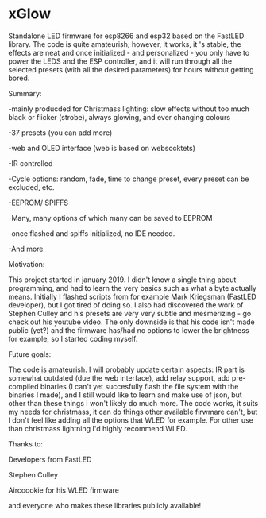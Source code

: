 # xGlow
 Standalone LED firmware for esp8266 and esp32 based on the FastLED library. The code is quite amateurish; however, it works, it 's stable, the effects are neat and once initialized - and personalized - you only have to power the LEDS and the ESP controller, and it will run through all the selected presets (with all the desired parameters) for hours without getting bored.

 Summary:

 -mainly producded for Christmass lighting: slow effects without too much black or flicker (strobe), always glowing, and ever changing colours

 -37 presets (you can add more)

 -web and OLED interface (web is based on websocktets)

 -IR controlled

 -Cycle options: random, fade, time to change preset, every preset can be excluded, etc.

 -EEPROM/ SPIFFS

 -Many, many options of which many can be saved to EEPROM

 -once flashed and spiffs initialized, no IDE needed.

 -And more

 Motivation:

This project started in january 2019. I didn't know a single thing about programming, and had to learn the very basics such as what a byte actually means. Initially I flashed scripts from for example Mark Kriegsman (FastLED developer),  but I got tired of doing so. I also had discovered the work of Stephen Culley and his presets are very very subtle and mesmerizing - go check out his youtube video. The only downside is that his code isn't made public (yet?) and the firmware has/had no options to lower the brightness for example, so I started coding myself.

Future goals:

The code is amateurish. I will probably update certain aspects: IR part is somewhat outdated (due the web interface), add relay support, add pre-compiled binaries (I can't yet succesfully flash the file system with the binaries I made), and I still would like to learn and make use of json, but other than these things I won't likely do much more. The code works, it suits my needs for christmass, it can do things other available firwmare can't, but I don't feel like adding all the options that WLED for example. For other use than christmass lightning I'd highly recommend WLED. 

Thanks to:

Developers from FastLED

Stephen Culley 

Aircoookie for his WLED firmware

and everyone who makes these libraries publicly available!


